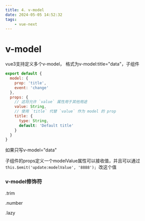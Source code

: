 ```yaml
---
title: 4. v-model
date: 2024-05-05 14:52:32
tags:
	- vue-next
---
```

# v-model

vue3支持定义多个v-model， 格式为v-model:title="data"，子组件

```js
export default {
  model: {
    prop: 'title',
    event: 'change'
  },
  props: {
    // 这将允许 `value` 属性用于其他用途
    value: String,
    // 使用 `title` 代替 `value` 作为 model 的 prop
    title: {
      type: String,
      default: 'Default title'
    }
  }
}
```

如果只写v-model="data"

子组件的props定义一个modelValue属性可以接收值，并且可以通过 `this.$emit('update:modelValue', '8888'); `改这个值

### v-model修饰符

.trim

.number

.lazy